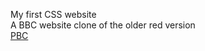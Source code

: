 My first CSS website
<br />
A BBC website clone of the older red version
<br />
<a href="http://pbc.olivialouie.com">PBC</a>